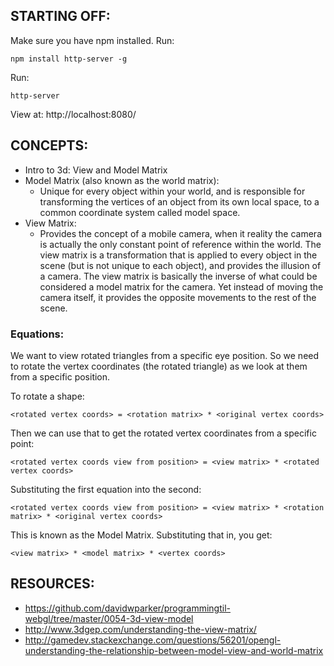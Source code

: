 ## STARTING OFF:

Make sure you have npm installed.
Run:
```
npm install http-server -g
```

Run:
```
http-server
```

View at: http://localhost:8080/

## CONCEPTS:

* Intro to 3d: View and Model Matrix
* Model Matrix (also known as the world matrix):
  * Unique for every object within your world, and is responsible for transforming the vertices of an object from its own local space, to a common coordinate system called model space.
* View Matrix:
  * Provides the concept of a mobile camera, when it reality the camera is actually the only constant point of reference within the world. The view matrix is a transformation that is applied to every object in the scene (but is not unique to each object), and provides the illusion of a camera. The view matrix is basically the inverse of what could be considered a model matrix for the camera. Yet instead of moving the camera itself, it provides the opposite movements to the rest of the scene.

### Equations:
We want to view rotated triangles from a specific eye position. So we need to rotate the
vertex coordinates (the rotated triangle) as we look at them from a specific position.

To rotate a shape:
```
<rotated vertex coords> = <rotation matrix> * <original vertex coords>
```

Then we can use that to get the rotated vertex coordinates from a specific point:
```
<rotated vertex coords view from position> = <view matrix> * <rotated vertex coords>
```

Substituting the first equation into the second:
```
<rotated vertex coords view from position> = <view matrix> * <rotation matrix> * <original vertex coords>
```

This is known as the Model Matrix. Substituting that in, you get:
```
<view matrix> * <model matrix> * <vertex coords>
```

## RESOURCES:

* https://github.com/davidwparker/programmingtil-webgl/tree/master/0054-3d-view-model
* http://www.3dgep.com/understanding-the-view-matrix/
* http://gamedev.stackexchange.com/questions/56201/opengl-understanding-the-relationship-between-model-view-and-world-matrix
